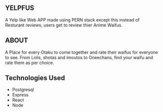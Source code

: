 ## YELPFUS
A Yelp like Web APP made using PERN stack except this instead of Resturant reviews, users get to review thier Anime Waifus.

## ABOUT
A Place for every Otaku to come together and rate their waifus for everyone to see. From Lolis, shotas and imoutos to Oneechans, find your waifu and rate them as per choice.

## Technologies Used
- Postgresql
- Express
- React
- Node